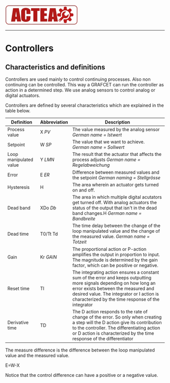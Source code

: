 
![ACTEA](../Logo_ACTEA_2.jpg)
_____________________________________
# Controllers
## Characteristics and definitions

Controllers are used mainly to control continuing processes. Also non continuing can be controlled. This way a GRAFCET can run the controller as action in a determined step. We use analog sensors to control analog or digital actuators.

Controllers are defined by several characteristics which are explained in the table below.


| **Definition**         | **Abbreviation** | **Description**                                                                                                                                                                                                                                                                                               |
|--------------------|---------------|----------------------------------------------------------------------------------------------------------------------------------------------------------------------------------------------------------------------------------------------------------------------------------------------------------------|
| Process value     | X *PV*        | The value measured by the analog sensor *German name = Istwert*                                                                                                                                                                                                          |
| Setpoint   | W *SP*        | The value that we want to achieve. *German name = Sollwert*                                                                                                                                                                                                                   |
| Loop manipulated value      | Y *LMN*       | The result that the actuator that affects the process adjusts *German name = Regelabweichung*                                                                                                                                                                   |
| Error      | E *ER*        | Difference between measured values and the setpoint *German naming = Stellgrösse*                                                                                                                                                                                                     |
| Hysteresis         | H             | The area wherein an actuator gets turned on and off.                                                                                                                                                                                                                                                      |
| Dead band          | XDo *Db*      | The area in which multiple digital acutators get turned off. With analog actuators the status of the output that isn't in the dead band changes.H *German name = Bandbreite*                                                                                                 |
| Dead time         | T0/Tt Td      | The time delay between the change of the loop manipulated value and the change of the measured value. *German name = Totzeit*                                                                                                                                                     |
| Gain        | Kr *GAIN*     | The proportional action or P-action amplifies the output in proportion to input. The magnitude is determined by the gain factor, which can be positive or negative.                                                                                              |
| Reset time     | TI            | The integrating action ensures a constant sum of the error and keeps outputting more signals depending on how long an error exists between the measured and desired value. The integrator or I action is characterized by the time response of the integrator  |
| Derivative time | TD            | The D action responds to the rate of change of the error. So only when creating a step will the D action give its contribution to the controller. The differentiating action or D action is characterized by the time response of the differentiator           |


The measure difference is the difference between the loop manipulated value and the measured value.

E=W-X

Notice that the control difference can have a positive or a negative value.
